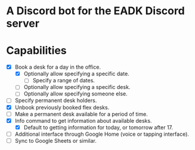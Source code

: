 # A Discord bot for the EADK Discord server

# Capabilities
 - [x] Book a desk for a day in the office.
    - [x] Optionally allow specifying a specific date.
      - [ ] Specify a range of dates.
    - [ ] Optionally allow specifying a specific desk.
    - [ ] Optionally allow specifying someone else.
 - [ ] Specify permanent desk holders.
 - [x] Unbook previously booked flex desks.
 - [ ] Make a permanent desk available for a period of time.
 - [x] Info command to get information about available desks.
    - [x] Default to getting information for today, or tomorrow after 17.
 - [ ] Additional interface through Google Home (voice or tapping interface).
 - [ ] Sync to Google Sheets or similar.
